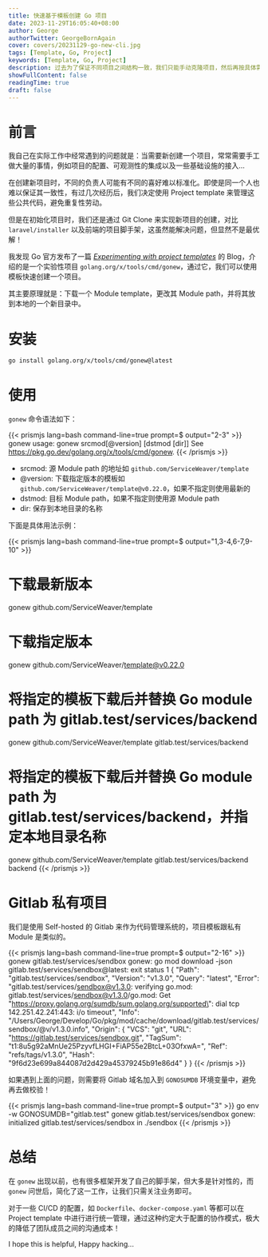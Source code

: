 ```yaml
---
title: 快速基于模板创建 Go 项目
date: 2023-11-29T16:05:40+08:00
author: George
authorTwitter: GeorgeBornAgain
cover: covers/20231129-go-new-cli.jpg
tags: [Template, Go, Project]
keywords: [Template, Go, Project]
description: 过去为了保证不同项目之间结构一致，我们只能手动克隆项目，然后再按具体需求进行增量修改，现在可以通过一个命令实现这些了...
showFullContent: false
readingTime: true
draft: false
---
```


# 前言

我自己在实际工作中经常遇到的问题就是：当需要新创建一个项目，常常需要手工做大量的事情，例如项目的配置、可观测性的集成以及一些基础设施的接入...

在创建新项目时，不同的负责人可能有不同的喜好难以标准化。即使是同一个人也难以保证其一致性，有过几次经历后，我们决定使用 Project template 来管理这些公共代码，避免重复性劳动。

但是在初始化项目时，我们还是通过 Git Clone 来实现新项目的创建，对比 `laravel/installer` 以及前端的项目脚手架，这虽然能解决问题，但显然不是最优解！

我发现 Go 官方发布了一篇 [*Experimenting with project templates*](https://go.dev/blog/gonew) 的 Blog，介绍的是一个实验性项目 `golang.org/x/tools/cmd/gonew`，通过它，我们可以使用模板快速创建一个项目。

其主要原理就是：下载一个 Module template，更改其 Module path，并将其放到本地的一个新目录中。

# 安装

```bash
go install golang.org/x/tools/cmd/gonew@latest
```

# 使用

`gonew` 命令语法如下：

{{< prismjs lang=bash command-line=true prompt=$ output="2-3" >}}
gonew
usage: gonew srcmod[@version] [dstmod [dir]]
See https://pkg.go.dev/golang.org/x/tools/cmd/gonew.
{{< /prismjs >}}

* srcmod:  源 Module path 的地址如 `github.com/ServiceWeaver/template`
* @version: 下载指定版本的模板如 `github.com/ServiceWeaver/template@v0.22.0`，如果不指定则使用最新的
* dstmod: 目标 Module path，如果不指定则使用源 Module path
* dir: 保存到本地目录的名称

下面是具体用法示例：

{{< prismjs lang=bash command-line=true prompt=$ output="1,3-4,6-7,9-10" >}}
# 下载最新版本
gonew github.com/ServiceWeaver/template

# 下载指定版本
gonew github.com/ServiceWeaver/template@v0.22.0

# 将指定的模板下载后并替换 Go module path 为 gitlab.test/services/backend
gonew github.com/ServiceWeaver/template gitlab.test/services/backend

# 将指定的模板下载后并替换 Go module path 为 gitlab.test/services/backend，并指定本地目录名称
gonew github.com/ServiceWeaver/template gitlab.test/services/backend backend
{{< /prismjs >}}

# Gitlab 私有项目

我们是使用 Self-hosted 的 Gitlab 来作为代码管理系统的，项目模板跟私有 Module 是类似的。

{{< prismjs lang=bash command-line=true prompt=$ output="2-16" >}}
gonew gitlab.test/services/sendbox
gonew: go mod download -json gitlab.test/services/sendbox@latest: exit status 1
{
	"Path": "gitlab.test/services/sendbox",
	"Version": "v1.3.0",
	"Query": "latest",
	"Error": "gitlab.test/services/sendbox@v1.3.0: verifying go.mod: gitlab.test/services/sendbox@v1.3.0/go.mod: Get \"https://proxy.golang.org/sumdb/sum.golang.org/supported\": dial tcp 142.251.42.241:443: i/o timeout",
	"Info": "/Users/George/Develop/Go/pkg/mod/cache/download/gitlab.test/services/sendbox/@v/v1.3.0.info",
	"Origin": {
		"VCS": "git",
		"URL": "https://gitlab.test/services/sendbox.git",
		"TagSum": "t1:8u5g92aMnUe25PzyvfLHGI+FiAP55e2BtcL+03OfxwA=",
		"Ref": "refs/tags/v1.3.0",
		"Hash": "9f6d23e699a844087d2d429a45379245b91e86d4"
	}
}
{{< /prismjs >}}

如果遇到上面的问题，则需要将 Gitlab 域名加入到 `GONOSUMDB` 环境变量中，避免再去做校验！

{{< prismjs lang=bash command-line=true prompt=$ output="3" >}}
go env -w GONOSUMDB="gitlab.test"
gonew gitlab.test/services/sendbox
gonew: initialized gitlab.test/services/sendbox in ./sendbox
{{< /prismjs >}}

# 总结

在 `gonew` 出现以前，也有很多框架开发了自己的脚手架，但大多是针对性的，而 `gonew` 问世后，简化了这一工作，让我们只需关注业务即可。

对于一些 CI/CD 的配置，如 `Dockerfile`、`docker-compose.yaml` 等都可以在 Project template 中进行进行统一管理，通过这种约定大于配置的协作模式，极大的降低了团队成员之间的沟通成本！

I hope this is helpful, Happy hacking...